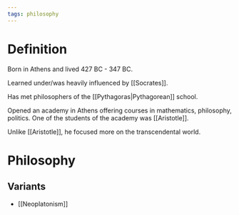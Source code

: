 ```yaml
---
tags: philosophy
---
```


# Definition

Born in Athens and lived 427 BC - 347 BC.

Learned under/was heavily influenced by [[Socrates]].

Has met philosophers of the [[Pythagoras|Pythagorean]] school.

Opened an academy in Athens offering courses in mathematics, philosophy, politics. One of the students of the academy was [[Aristotle]].

Unlike [[Aristotle]], he focused more on the transcendental world.

# Philosophy

## Variants
- [[Neoplatonism]]

[^1]: [Introduction to Philosophy](zotero://open-pdf/library/items/M84L5RRJ?page=127)